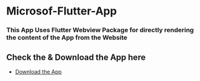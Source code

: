 # Microsof-Flutter-App

### This App Uses Flutter Webview Package for directly rendering the content of the App from the Website


## Check the & Download the App here
- [Download the App](https://drive.google.com/file/d/1tjiqQZqWzq40X6w-1cT4TE_c9a4Lex1p/view?usp=sharing)

